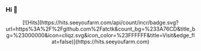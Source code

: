 ### Hi 👋

<div align=center>
  [![Hits](https://hits.seeyoufarm.com/api/count/incr/badge.svg?  url=https%3A%2F%2Fgithub.com%2Fatctk&count_bg=%233A76CD&title_bg=%23000000&icon=cliqz.svg&icon_color=%23FFFFFF&title=Visit&edge_flat=false)](https://hits.seeyoufarm.com)
</div>
